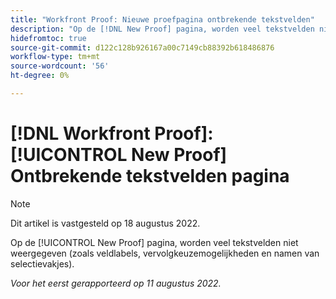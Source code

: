 ```yaml
---
title: "Workfront Proof: Nieuwe proefpagina ontbrekende tekstvelden"
description: "Op de [!DNL New Proof] pagina, worden veel tekstvelden niet weergegeven (inclusief veldlabels, vervolgkeuzemogelijkheden en namen van selectievakjes)."
hidefromtoc: true
source-git-commit: d122c128b926167a00c7149cb88392b618486876
workflow-type: tm+mt
source-wordcount: '56'
ht-degree: 0%

---
```



# [!DNL Workfront Proof]: [!UICONTROL New Proof] Ontbrekende tekstvelden pagina

>[!NOTE]
>
>Dit artikel is vastgesteld op 18 augustus 2022.

Op de [!UICONTROL New Proof] pagina, worden veel tekstvelden niet weergegeven (zoals veldlabels, vervolgkeuzemogelijkheden en namen van selectievakjes).

_Voor het eerst gerapporteerd op 11 augustus 2022._
